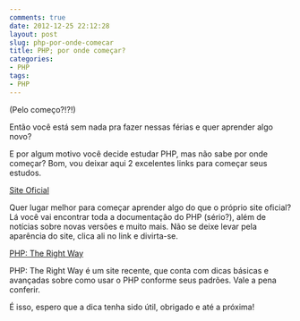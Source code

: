 ```yaml
---
comments: true
date: 2012-12-25 22:12:28
layout: post
slug: php-por-onde-comecar
title: PHP; por onde começar?
categories:
- PHP
tags:
- PHP
---
```


(Pelo começo?!?!)

Então você está sem nada pra fazer nessas férias e quer aprender algo novo?

E por algum motivo você decide estudar PHP, mas não sabe por onde começar? Bom, vou deixar aqui 2 excelentes links para começar seus estudos.

<!-- more -->

[Site Oficial](http://php.net)

Quer lugar melhor para começar aprender algo do que o próprio site oficial? Lá você vai encontrar toda a documentação do PHP (sério?), além de notícias sobre novas versões e muito mais. Não se deixe levar pela aparência do site, clica ali no link e divirta-se.

[PHP: The Right Way](http://phptherightway.com)

PHP: The Right Way é um site recente, que conta com dicas básicas e avançadas sobre como usar o PHP conforme seus padrões. Vale a pena conferir.



É isso, espero que a dica tenha sido útil, obrigado e até a próxima!




